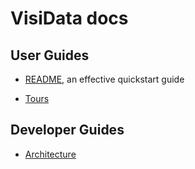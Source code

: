 # VisiData docs

## User Guides

* [README](https://visidata.readthedocs.io/en/stable/user-guide.html), an effective quickstart guide

* [Tours](https://visidata.readthedocs.io/en/stable/tours.html)

## Developer Guides

* [Architecture](https://visidata.readthedocs.io/en/stable/architecture.html)
